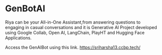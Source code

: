 # GenBotAI
Riya can be your All-in-One Assistant,from answering questions to engaging in casual conversations and it is Generative AI Project developed using Google Collab, Open AI, LangChain, PlayHT and Hugging Face Applications.

Access the GenAIBot using this link.
https://sriharsha13.ccbp.tech/
